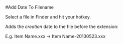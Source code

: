 #Add Date To Filename

Select a file in Finder and hit your hotkey.

Adds the *creation* date to the file before the extension:

E.g. Item Name.xxx -> Item Name-20130523.xxx